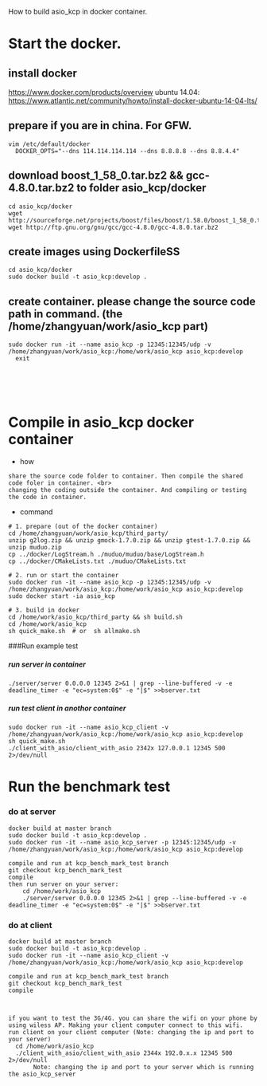 How to build asio_kcp in docker container. 

# Start the docker.
## install docker
 https://www.docker.com/products/overview
 ubuntu 14.04: https://www.atlantic.net/community/howto/install-docker-ubuntu-14-04-lts/

## prepare if you are in china. For GFW.
```
vim /etc/default/docker
  DOCKER_OPTS="--dns 114.114.114.114 --dns 8.8.8.8 --dns 8.8.4.4"
```

## download boost_1_58_0.tar.bz2 && gcc-4.8.0.tar.bz2 to folder asio_kcp/docker
```
cd asio_kcp/docker
wget http://sourceforge.net/projects/boost/files/boost/1.58.0/boost_1_58_0.tar.bz2
wget http://ftp.gnu.org/gnu/gcc/gcc-4.8.0/gcc-4.8.0.tar.bz2
```

## create images using DockerfileSS
```
cd asio_kcp/docker
sudo docker build -t asio_kcp:develop .
```

## create container. please change the source code path in command. (the /home/zhangyuan/work/asio_kcp part)
```
sudo docker run -it --name asio_kcp -p 12345:12345/udp -v /home/zhangyuan/work/asio_kcp:/home/work/asio_kcp asio_kcp:develop
  exit
```


<br><br><br>


# Compile in asio_kcp docker container
* how
```
share the source code folder to container. Then compile the shared code foler in container. <br>
changing the coding outside the container. And compiling or testing the code in container.
```
* command
```
# 1. prepare (out of the docker container)
cd /home/zhangyuan/work/asio_kcp/third_party/
unzip g2log.zip && unzip gmock-1.7.0.zip && unzip gtest-1.7.0.zip && unzip muduo.zip
cp ../docker/LogStream.h ./muduo/muduo/base/LogStream.h
cp ../docker/CMakeLists.txt ./muduo/CMakeLists.txt

# 2. run or start the container
sudo docker run -it --name asio_kcp -p 12345:12345/udp -v /home/zhangyuan/work/asio_kcp:/home/work/asio_kcp asio_kcp:develop
sudo docker start -ia asio_kcp

# 3. build in docker
cd /home/work/asio_kcp/third_party && sh build.sh
cd /home/work/asio_kcp
sh quick_make.sh  # or  sh allmake.sh
```


###Run example test
##### run server in container
    ./server/server 0.0.0.0 12345 2>&1 | grep --line-buffered -v -e deadline_timer -e "ec=system:0$" -e "|$" >>bserver.txt
##### run test client in anothor container
    sudo docker run -it --name asio_kcp_client -v /home/zhangyuan/work/asio_kcp:/home/work/asio_kcp asio_kcp:develop
    sh quick_make.sh
    ./client_with_asio/client_with_asio 2342x 127.0.0.1 12345 500 2>/dev/null





# Run the benchmark test
### do at server
```
docker build at master branch
sudo docker build -t asio_kcp:develop .
sudo docker run -it --name asio_kcp_server -p 12345:12345/udp -v /home/zhangyuan/work/asio_kcp:/home/work/asio_kcp asio_kcp:develop

compile and run at kcp_bench_mark_test branch
git checkout kcp_bench_mark_test
compile
then run server on your server:
    cd /home/work/asio_kcp
    ./server/server 0.0.0.0 12345 2>&1 | grep --line-buffered -v -e deadline_timer -e "ec=system:0$" -e "|$" >>bserver.txt
```
### do at client
```
docker build at master branch
sudo docker build -t asio_kcp:develop .
sudo docker run -it --name asio_kcp_client -v /home/zhangyuan/work/asio_kcp:/home/work/asio_kcp asio_kcp:develop

compile and run at kcp_bench_mark_test branch
git checkout kcp_bench_mark_test
compile



if you want to test the 3G/4G. you can share the wifi on your phone by using wiless AP. Making your client computer connect to this wifi.
run client on your client computer (Note: changing the ip and port to your server)
  cd /home/work/asio_kcp
  ./client_with_asio/client_with_asio 2344x 192.0.x.x 12345 500 2>/dev/null
       Note: changing the ip and port to your server which is running the asio_kcp_server
```
